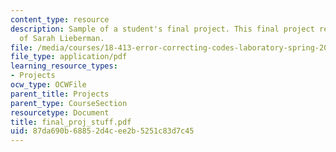 ```yaml
---
content_type: resource
description: Sample of a student's final project. This final project report courtesy
  of Sarah Lieberman.
file: /media/courses/18-413-error-correcting-codes-laboratory-spring-2004/87da690b68852d4cee2b5251c83d7c45_final_proj_stuff.pdf
file_type: application/pdf
learning_resource_types:
- Projects
ocw_type: OCWFile
parent_title: Projects
parent_type: CourseSection
resourcetype: Document
title: final_proj_stuff.pdf
uid: 87da690b-6885-2d4c-ee2b-5251c83d7c45
---
```

